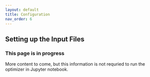 ```yaml
---
layout: default
title: Configuration
nav_order: 6
---
```


## Setting up the Input Files

### This page is in progress

More content to come, but this information is not requried to run the optimizer in Jupyter notebook.
